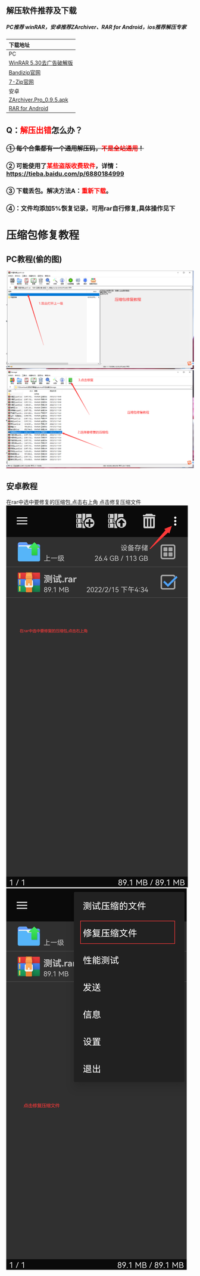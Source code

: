 ## 解压软件推荐及下载
##### PC推荐 winRAR，安卓推荐ZArchiver、RAR for Android，ios推荐解压专家
|下载地址  |
|  :----- |
| PC  |
|  [WinRAR 5.30去广告破解版](https://github.com/butter255/emu/releases/download/krkr2/Kirikiroid2_yuri_1.3.9.apk)  |
|  [Bandizip官网](https://cn.bandisoft.com)  |
|  [7-Zip官网](https://www.7-zip.org)  |
| 安卓 |
|  [ZArchiver.Pro_0.9.5.apk](https://github.com/butter255/emu/releases/download/rar/ZArchiver.Pro_0.9.5.apk)  |
|  [RAR for Android](https://github.com/butter255/emu/releases/download/rar/RAR_6.00.build97.apk)  |

## Q：<font color='red'>解压出错</font>怎么办？ 
### ~~① 每个合集都有一个通用解压码，<font color='red'>不是全站通用</font>！~~
### ② 可能使用了<font color='red'>某些盗版收费软件</font>，详情： https://tieba.baidu.com/p/6880184999 
### ③ 下载丢包。解决方法A：<font color='red'>重新下载</font>。
### ④：文件均添加5%恢复记录，可用rar自行修复,具体操作见下
# 压缩包修复教程

## PC教程(偷的图)
![Alt text](./img/rar1.jpg)
![Alt text](./img/rar2.jpg)
## 安卓教程
在rar中选中要修复的压缩包,点击右上角
点击修复压缩文件
![Alt text](./img/rar3.jpg)
![Alt text](./img/rar4.jpg)
